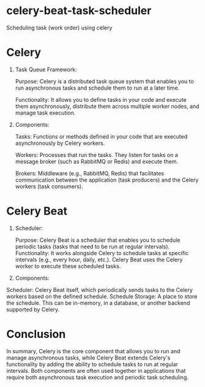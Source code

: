# celery-beat-task-scheduler
Scheduling task (work order) using celery 

# Celery

1. Task Queue Framework:

    Purpose: Celery is a distributed task queue system that enables you to run asynchronous tasks and schedule them to run at a later time.

    Functionality: It allows you to define tasks in your code and execute them asynchronously, distribute them across multiple worker nodes, and manage task execution.

2. Components:

    Tasks: Functions or methods defined in your code that are executed asynchronously by Celery workers.

    Workers: Processes that run the tasks. They listen for tasks on a message broker (such as RabbitMQ or Redis) and execute them.

    Brokers: Middleware (e.g., RabbitMQ, Redis) that facilitates communication between the application (task producers) and the Celery workers (task consumers).

# Celery Beat

1. Scheduler:

    Purpose: Celery Beat is a scheduler that enables you to schedule periodic tasks (tasks that need to be run at regular intervals).
    Functionality: It works alongside Celery to schedule tasks at specific intervals (e.g., every hour, daily, etc.). Celery Beat uses the Celery worker to execute these scheduled tasks.

2. Components:

Scheduler: Celery Beat itself, which periodically sends tasks to the Celery workers based on the defined schedule.
Schedule Storage: A place to store the schedule. This can be in-memory, in a database, or another backend supported by Celery.


# Conclusion

In summary, Celery is the core component that allows you to run and manage asynchronous tasks, while Celery Beat extends Celery's functionality by adding the ability to schedule tasks to run at regular intervals. Both components are often used together in applications that require both asynchronous task execution and periodic task scheduling.